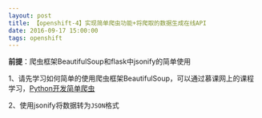 ```yaml
---
layout: post
title: 【openshift-4】实现简单爬虫功能+将爬取的数据生成在线API
date: 2016-09-17 15:00:00
tags: openshift
---
```


**前提**：爬虫框架BeautifulSoup和flask中jsonify的简单使用

1、请先学习如何简单的使用爬虫框架BeautifulSoup，可以通过慕课网上的课程学习，[Python开发简单爬虫](http://www.imooc.com/learn/563)

2、使用jsonify将数据转为`JSON`格式

